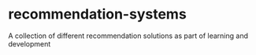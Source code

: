# recommendation-systems
A collection of different recommendation solutions as part of learning and development
